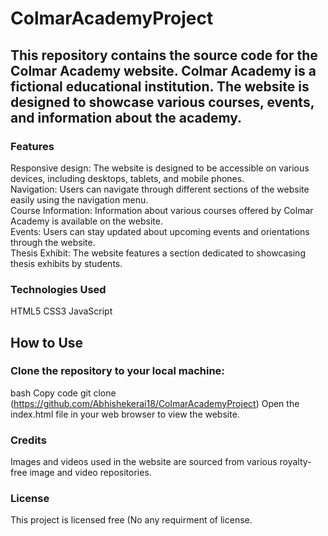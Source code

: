 # ColmarAcademyProject

## This repository contains the source code for the Colmar Academy website. Colmar Academy is a fictional educational institution. The website is designed to showcase various courses, events, and information about the academy.

### Features <br>
Responsive design: The website is designed to be accessible on various devices, including desktops, tablets, and mobile phones. <br>
Navigation: Users can navigate through different sections of the website easily using the navigation menu. <br>
Course Information: Information about various courses offered by Colmar Academy is available on the website. <br>
Events: Users can stay updated about upcoming events and orientations through the website. <br>
Thesis Exhibit: The website features a section dedicated to showcasing thesis exhibits by students. <br>
### Technologies Used
HTML5
CSS3
JavaScript
## How to Use
### Clone the repository to your local machine:
bash
Copy code
git clone (https://github.com/Abhishekerai18/ColmarAcademyProject)
Open the index.html file in your web browser to view the website.
### Credits
Images and videos used in the website are sourced from various royalty-free image and video repositories.
### License
This project is licensed free (No any requirment of license.
